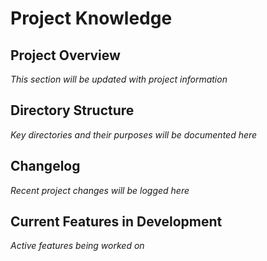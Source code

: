 # Project Knowledge

## Project Overview
*This section will be updated with project information*

## Directory Structure
*Key directories and their purposes will be documented here*

## Changelog
*Recent project changes will be logged here*

## Current Features in Development
*Active features being worked on*

